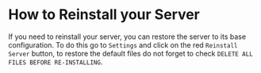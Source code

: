 # How to Reinstall your Server

If you need to reinstall your server, you can restore the server to its base configuration. To do this go to `Settings` and click on the red `Reinstall Server` button, to restore the default files do not forget to check `DELETE ALL FILES BEFORE RE-INSTALLING`.
